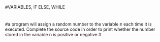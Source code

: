 #VARIABLES, IF ELSE, WHILE
#
#
#a program will assign a random number to the variable n each time it is executed. Complete the source code in order to print whether the number stored in the variable n is positive or negative.#
